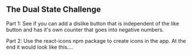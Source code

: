 ## The Dual State Challenge

Part 1: See if you can add a dislike button that is independent of the like button and has it's own counter that goes into negative numbers.


Part 2: Use the react-icons npm package to create icons in the app.
At the end it would look like this....

